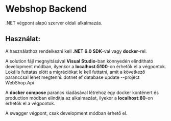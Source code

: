 # Webshop Backend

.NET végpont alapú szerver oldali alkalmazás.

## Használat:
A használathoz rendelkezni kell **.NET 6.0 SDK**-val vagy **docker**-rel.

A solution fájl megnyitásával **Visual Studio**-ban könnyedén elindítható development módban, ilyenkor a **localhost:5100**-on érhetők el a végpontok.
Lokális futtatás elött a migrációkat le kell futtatni, amit a következő paranccsal lehet megtenni: dotnet ef database update --project WebShop.Api

A **docker compose** parancs kiadásával létrehoz egy docker konténert és production módban elindítja az alkalmazást, ilyekor a **localhost:80**-on érhetők el a végpontok.

A swagger végpont, csak development módban érhető el.
